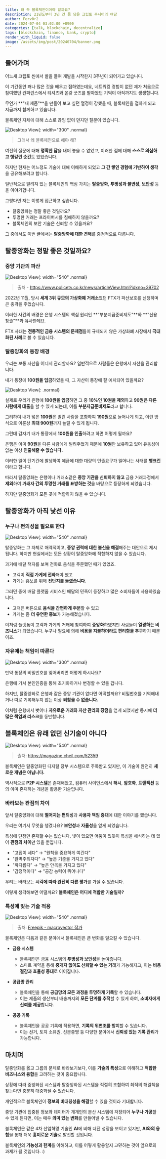 ```yaml
---
title: 왜 꼭 블록체인이어야 할까요?
description: 21년도부터 3년 간 몸 담은 크립토 주니어의 여담
author: Ferv0r2
date: 2024-07-04 03:02:00 +0900
categories: [talk, blockchain, decentralize]
tags: [blockchain, finance, bank, crypto]
render_with_liquid: false
image: /assets/img/post/20240704/banner.png
---
```


## 들어가며

어느새 크립토 씬에서 발을 들여 개발을 시작한지 3주년이 되어가고 있습니다.

이 기간동안 꽤나 많은 것을 배우고 접하였는데요, 네트워킹 경험이 없던 제가 처음으로 참여했던 컨퍼런스에서 티셔츠와 온갖 굿즈를 받아왔던 기억이 아직까지도 생생합니다.

무언가 **"내 제품"**을 만들어 보고 싶던 열정이 강했을 때, 블록체인을 접하게 되고 지금까지 함께하고 있습니다.

블록체인 자체에 대해 스스로 끊임 없이 던지던 질문이 있습니다.

![Desktop View](/assets/img/post/20240704/suspect.jpg){: width="300" .normal}

> 그래서 왜 블록체인으로 해야 해?

여전히 질문에 대해 **명확한 답**을 내어 놓을 수 없었고, 이러한 점에 대해 **스스로 의심하고 헷갈린 순간**도 있었습니다.

하지만 현재는 어느정도 기술에 대해 이해하게 되었고 **그 간 쌓인 경험에 기반하여 생각**을 공유해보려고 합니다.

일반적으로 알려져 있는 블록체인의 핵심 가치는 **탈중앙화**, **투명성과 불변성**, **보안성** 등을 이야기합니다.

그렇다면 저는 이렇게 접근하고 싶습니다.

- 탈중앙화는 정말 좋은 것일까요?
- 투명한 거래는 프라이버시를 침해하지 않을까요?
- 블록체인의 보안 기술은 신뢰할 수 있을까요?

그 중에서도 이번 글에서는 **탈중앙화에 대한 견해**를 중점적으로 다룹니다.

## 탈중앙화는 정말 좋은 것일까요?

### 중앙 기관의 파산

![Desktop View](/assets/img/post/20240704/ftx.jpg){: width="540" .normal}

> 출처 - https://www.policetv.co.kr/news/articleView.html?idxno=39702

2022년 11월, 당시 **세계 3위 규모의 가상화폐 거래소**였던 FTX가 파산보호를 신청하며 큰 충격을 주었습니다.

이러한 사건의 배경은 은행 시스템의 핵심 원리인 **"부분지급준비제도"**와 **"신용창출"**과 유사한데요.

FTX 사태는 **전통적인 금융 시스템의 문제점**들이 규제되지 않은 가상화폐 시장에서 **극대화된 사례**로 볼 수 있습니다.

### 탈중앙화의 등장 배경

우리는 보통 자산을 어디서 관리할까요? 일반적으로 사람들은 은행에서 자산을 관리합니다.

내가 통장에 **100원을 입금**하였을 때, 그 자산이 통장에 잘 예치되어 있을까요?

![Desktop View](/assets/img/post/20240704/explain.png){: .normal}

실제로 우리가 은행에 **100원을 입금**하면 그 중 **10%인 10원을 제외**하고 **90원은 다른 사람에게 대출**을 할 수 있게 되는데, 이를 **부분지급준비제도**라고 합니다.

그리하여 내가 넣은 **100원**은 빌린 사람을 포함하여 **190원**으로 늘어나게 되고, 이런 방식으로 이론상 **최대 900원**까지 늘릴 수 있게 됩니다.

그런데 갑자기 내가 통장에서 **100원을 인출**하려고 하면 어떻게 될까요?

은행은 이미 **90원**을 다른 사람에게 빌려주었기 때문에 **10원**만 보유하고 있어 유동성이 없는 이상 **인출해줄 수 없습니다.**

이러한 일이 단기간에 발생하여 예금에 대한 대량의 인출요구가 일어나는 사태를 **뱅크런**이라고 합니다.

따라서 탈중앙화는 은행이나 거래소같은 **중앙 기관을 신뢰하지 않고** 금융 거래과정에서 **제외**하여 **거래자 간의 투명한 거래를 표방하는 것**을 바탕으로 등장하게 되었습니다.

하지만 탈중앙화가 모든 곳에 적합하지 않을 수 있습니다.

## 탈중앙화가 아직 낯선 이유

### 누구나 편의성을 필요로 한다

![Desktop View](/assets/img/post/20240704/leader.webp){: width="540" .normal}

탈중앙화는 그 자체로 매력적이고, **중앙 권력에 대한 불신을 해결**해주는 대안으로 제시됩니다. 하지만 현실에서는 모든 상황이 탈중앙화에 적합하지 않을 수 있습니다.

과거에 배달 책자를 보며 전화로 음식을 주문했던 때가 있었죠.

- 고객이 **직접 가게에 전화**해야 했고
- 가게는 홍보를 위해 **전단지를 돌렸습니다.**

그러던 중에 배달 플랫폼 서비스인 배달의 민족이 등장하고 많은 소비자들이 사용하였습니다.

- 고객은 버튼으로 **음식을 간편하게 주문**할 수 있고
- 가게는 좀 **더 유연한 홍보**가 가능해졌습니다.

이처럼 플랫폼이 고객과 가게의 거래에 참여하여 **중앙화**하였지만 사람들이 **열광하는 비즈니스**가 되었습니다. 누구나 필요에 의해 **비용을 지불하더라도 편리함을 추구**하기 때문이죠.

### 자유에는 책임이 따른다

![Desktop View](/assets/img/post/20240704/jail.png){: width="300" .normal}

만약 통장의 비밀번호를 잊어버리면 어떻게 하시나요?

은행에 가서 본인인증을 통해 초기화하거나 변경할 수 있을 겁니다.

하지만, 탈중앙화로 은행과 같은 중앙 기관이 없다면 어떡할까요? 비밀번호를 기억해내거나 따로 기록해두지 않는 이상 **되찾을 수 없습니다.**

이처럼 은행에서 벗어나 **자유로운 거래와 자산 관리의 장점**을 얻게 되었지만 동시에 **더 많은 책임과 리스크**를 동반합니다.

## 블록체인은 유래 없던 신기술이 아니다

![Desktop View](/assets/img/post/20240704/blockchain.png){: width="540" .normal}

> 출처: https://magazine.cheil.com/52359

블록체인은 탈중앙화된 디지털 장부 시스템으로 주목받고 있지만, 이 기술이 완전히 **새로운 개념은 아닙니다.**

역사적으로 **P2P 시스템**은 존재해왔고, 컴퓨터 사이언스에서 **해시**, **암호화**, **트랜잭션** 등의 이미 존재하는 개념을 활용한 기술입니다.

### 바라보는 관점의 차이

앞서 탈중앙화에 대해 **떨어지는 편의성**과 **사용자 책임 증대**에 대한 이야기를 했습니다.

우리는 여기서 무엇을 챙겼나요? **보안성**과 **자율성**을 얻게 되었습니다.

특성에 단점만 존재할 수는 없습니다. 빛이 있으면 어둠이 있듯이 특성을 해석하는 데 있어 **관점의 차이**만 있을 뿐입니다.

- "고집이 세다" → "원칙을 중요하게 여긴다"
- "완벽주의자다" → "높은 기준을 가지고 있다"
- "까다롭다" → "높은 안목을 가지고 있다"
- "감정적이다" → "공감 능력이 뛰어나다"

우리는 바라보는 **시각에 따라 완전히 다른 평가**를 가질 수 있습니다.

이렇게 생각해보면 어떨까요? **블록체인은 어디에 적합한 기술일까?**

### 특성에 맞는 기술 적용

![Desktop View](/assets/img/post/20240704/smart-contract.jpg){: width="540" .normal}

> 출처: [Freepik - macrovector 작가](https://kr.freepik.com/free-vector/smart-contract-agreement-electronic-signature-isometric-composition-with-business-people-gadgets-vector-illustration_37420789.htm)

블록체인은 다음과 같은 분야에서 블록체인은 큰 변화를 일으킬 수 있습니다.

- **금융 시스템**

  - 블록체인은 금융 시스템의 **투명성과 보안성**을 높여줍니다.
  - 스마트 계약을 통해 **중개자 없이도 신뢰할 수 있는 거래**가 가능해지고, 이는 **비용 절감과 효율성 증대**로 이어집니다.

- **공급망 관리**

  - 블록체인을 통해 **공급망의 모든 과정을 투명하게 기록**할 수 있습니다.
  - 이는 제품의 생산부터 배송까지의 **모든 단계를 추적**할 수 있게 하여, **소비자에게 신뢰를 제공**합니다.

- **공공 기록**

  - 블록체인을 공공 기록에 적용하면, **기록의 위변조를 방지**할 수 있습니다.
  - 이는 선거, 토지 소유권, 신분증명 등 다양한 분야에서 **신뢰성 있는 기록 관리**가 가능합니다.

## 마치며

탈중앙화를 옳고 그름의 문제로 바라보기보다, 이를 **기술의 특성**으로 이해하고 **적합한 비즈니스와 융합**을 고려하는 것이 중요합니다.

상황에 따라 중앙화된 시스템과 탈중앙화된 시스템을 적절히 조합하여 최적의 해결책을 찾는다면 충분히 대중화될 수 있습니다.

개인적으로 블록체인이 **정보의 비대칭성을 해결**할 수 있을 것이라 기대합니다.

중앙 기관에 집중된 정보와 데이터가 개개인의 분산 시스템에 저장되어 **누구나 가공**할 수 있게 된다면, 이는 매우 **의미 있는 변화**를 만들어낼 수 있습니다.

블록체인은 같은 4차 산업혁명 기술인 **AI**에 비해 더딘 성장을 보이고 있지만, **AI와의 융합**을 통해 더욱 **흥미로운 기술**로 발전할 것입니다.

블록체인의 **가능성과 한계**를 이해하고, 이를 어떻게 활용할지 고민하는 것이 앞으로의 과제가 될 것입니다. :)
